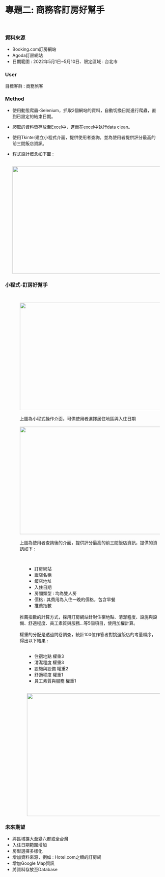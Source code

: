 # 專題二: 商務客訂房好幫手

<br>
<h3>資料來源</h3>
<ul>
<li> Booking.com訂房網站</li>
<li>Agoda訂房網站</li>
<li>日期範圍 : 2022年5月1日~5月10日、限定區域 : 台北市<br></li>
</ul>

<h3>User</h3>
  <p>目標客群 : 商務旅客</p>

<h3>Method</h3>
<ul>
  <li><p>使用動態爬蟲-Selenium，抓取2個網站的資料，自動切換日期進行爬蟲，直到已設定的結束日期。</p></li>
  <li><p>爬取的資料皆存放至Excel中，進而在excel中執行data clean。</p></li>
  <li><p>使用Tkinter建立小程式介面，提供使用者查詢，並為使用者提供評分最高的前三間飯店資訊。</p></li>
  <li><p>程式設計概念如下圖 : </p></li>
  <br>
  <img src="https://imgur.com/D30UKii.png" width="675" height="350"/><br>
</ul>


<h3>小程式-訂房好幫手</h3>
<br>
<ul>
  <ol>
  <img src="https://imgur.com/DxHeyRV.png" width="675" height="350"/><br>
  <br>
   上圖為小程式操作介面，可供使用者選擇居住地區與入住日期<br>
  <br>
  <img src="https://imgur.com/YPd3Kg7.png" width="675" height="350"/><br>
  <br>
   上圖為使用者查詢後的介面，提供評分最高的前三間飯店資訊，提供的資訊如下 : <br>
   <ol>
   <br>
   <ul>
      <li>訂房網站<br></li>
      <li>飯店名稱<br></li>
      <li>飯店地址<br></li>
      <li>入住日期<br></li>
      <li>房間類型 : 均為雙人房<br></li>
      <li>價格 : 其費用為入住一晚的價格，包含早餐<br></li>
      <li>推薦指數<br></li><br>
   </ul>
   </ol>
   推薦指數的計算方式，採用訂房網站針對住宿地點、清潔程度、設施與設備、舒適程度、員工素質與服務...等5個項目，使用加權計算。<br>
   <br>
   權重的分配是透過問卷調查，統計100位作答者對挑選飯店的考量順序，得出以下結果 : <br><br>
   <ol>
   <ul>
      <li>住宿地點 權重3<br></li>
      <li>清潔程度 權重3<br></li>
      <li>設施與設備 權重2<br></li>
      <li>舒適程度 權重1<br></li>
      <li>員工素質與服務 權重1<br></li>
   </ul>
   </ol>
   <br/>
   <ol>
   <img src="https://imgur.com/yH1a3o0.png" width="600" height="400" /><br/>
   </ol>
   </ol>
</ul>

<h3>未來期望</h3>
   <ul>
      <li>將區域擴大至變六都或全台灣<br></li>
      <li>入住日期範圍增加<br></li>
      <li>房型選擇多樣化<br></li>
      <li>增加資料來源，例如 : Hotel.com之類的訂房網<br></li>
      <li>增加Google Map資訊<br></li>
      <li>將資料存放至Database<br></li>
   </ul>
